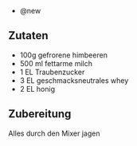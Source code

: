 - @new

## Zutaten

- 100g gefrorene himbeeren
- 500 ml fettarme milch
- 1 EL Traubenzucker
- 3 EL geschmacksneutrales whey
- 2 EL honig

## Zubereitung
Alles durch den Mixer jagen
